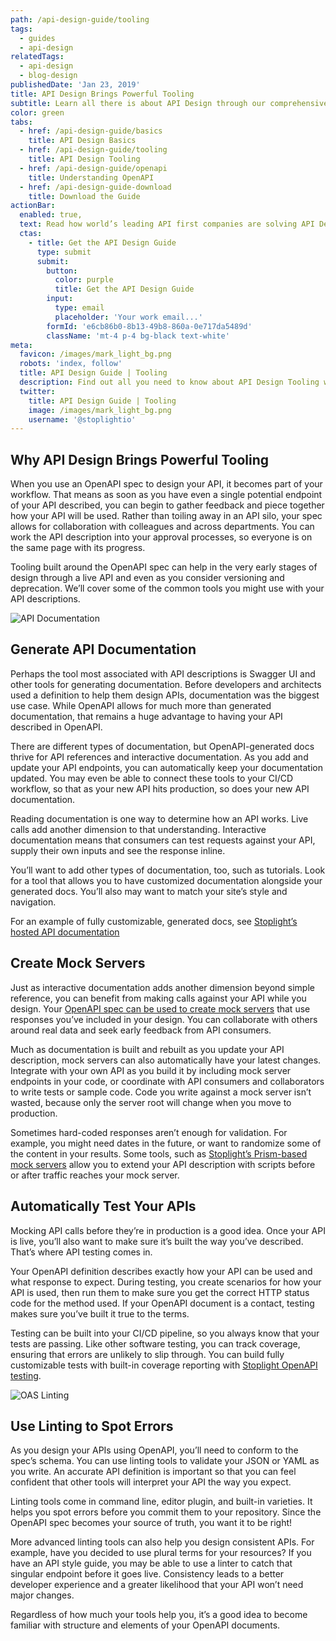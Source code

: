 ```yaml
---
path: /api-design-guide/tooling
tags:
  - guides
  - api-design
relatedTags:
  - api-design
  - blog-design
publishedDate: 'Jan 23, 2019'
title: API Design Brings Powerful Tooling
subtitle: Learn all there is about API Design through our comprehensive guide
color: green
tabs:
  - href: /api-design-guide/basics
    title: API Design Basics
  - href: /api-design-guide/tooling
    title: API Design Tooling
  - href: /api-design-guide/openapi
    title: Understanding OpenAPI
  - href: /api-design-guide-download
    title: Download the Guide
actionBar:
  enabled: true,
  text: Read how world’s leading API first companies are solving API Design Management at Scale.
  ctas:
    - title: Get the API Design Guide
      type: submit
      submit:
        button:
          color: purple
          title: Get the API Design Guide
        input:
          type: email
          placeholder: 'Your work email...'
        formId: 'e6cb86b0-8b13-49b8-860a-0e717da5489d'
        className: 'mt-4 p-4 bg-black text-white'
meta:
  favicon: /images/mark_light_bg.png
  robots: 'index, follow'
  title: API Design Guide | Tooling
  description: Find out all you need to know about API Design Tooling with our technical, yet easy to understand guide, written by our very own engineers.
  twitter:
    title: API Design Guide | Tooling
    image: /images/mark_light_bg.png
    username: '@stoplightio'
---
```


## Why API Design Brings Powerful Tooling

When you use an OpenAPI spec to design your API, it becomes part of your workflow. That means as soon as you have even a single potential endpoint of your API described, you can begin to gather feedback and piece together how your API will be used. Rather than toiling away in an API silo, your spec allows for collaboration with colleagues and across departments. You can work the API description into your approval processes, so everyone is on the same page with its progress.

Tooling built around the OpenAPI spec can help in the very early stages of design through a live API and even as you consider versioning and deprecation. We’ll cover some of the common tools you might use with your API descriptions.

![API Documentation ](/images/documentation-design-guide.png 'API Documentation')

## Generate API Documentation

Perhaps the tool most associated with API descriptions is Swagger UI and other tools for generating documentation. Before developers and architects used a definition to help them design APIs, documentation was the biggest use case. While OpenAPI allows for much more than generated documentation, that remains a huge advantage to having your API described in OpenAPI.

There are different types of documentation, but OpenAPI-generated docs thrive for API references and interactive documentation. As you add and update your API endpoints, you can automatically keep your documentation updated. You may even be able to connect these tools to your CI/CD workflow, so that as your new API hits production, so does your new API documentation.

Reading documentation is one way to determine how an API works. Live calls add another dimension to that understanding. Interactive documentation means that consumers can test requests against your API, supply their own inputs and see the response inline.

You’ll want to add other types of documentation, too, such as tutorials. Look for a tool that allows you to have customized documentation alongside your generated docs. You’ll also may want to match your site’s style and navigation.

For an example of fully customizable, generated docs, see [Stoplight’s hosted API documentation](/documentation/)

## Create Mock Servers

Just as interactive documentation adds another dimension beyond simple reference, you can benefit from making calls against your API while you design. Your [OpenAPI spec can be used to create mock servers](/mocking/) that use responses you’ve included in your design. You can collaborate with others around real data and seek early feedback from API consumers.

Much as documentation is built and rebuilt as you update your API description, mock servers can also automatically have your latest changes. Integrate with your own API as you build it by including mock server endpoints in your code, or coordinate with API consumers and collaborators to write tests or sample code. Code you write against a mock server isn’t wasted, because only the server root will change when you move to production.

Sometimes hard-coded responses aren’t enough for validation. For example, you might need dates in the future, or want to randomize some of the content in your results. Some tools, such as [Stoplight’s Prism-based mock servers](/mocking/) allow you to extend your API description with scripts before or after traffic reaches your mock server.

## Automatically Test Your APIs

Mocking API calls before they’re in production is a good idea. Once your API is live, you’ll also want to make sure it’s built the way you’ve described. That’s where API testing comes in.

Your OpenAPI definition describes exactly how your API can be used and what response to expect. During testing, you create scenarios for how your API is used, then run them to make sure you get the correct HTTP status code for the method used. If your OpenAPI document is a contact, testing makes sure you’ve built it true to the terms.

Testing can be built into your CI/CD pipeline, so you always know that your tests are passing. Like other software testing, you can track coverage, ensuring that errors are unlikely to slip through. You can build fully customizable tests with built-in coverage reporting with [Stoplight OpenAPI testing](/testing/).

![OAS Linting](/images/linting-design-guide.png 'Linting')

## Use Linting to Spot Errors

As you design your APIs using OpenAPI, you’ll need to conform to the spec’s schema. You can use linting tools to validate your JSON or YAML as you write. An accurate API definition is important so that you can feel confident that other tools will interpret your API the way you expect.

Linting tools come in command line, editor plugin, and built-in varieties. It helps you spot errors before you commit them to your repository. Since the OpenAPI spec becomes your source of truth, you want it to be right!

More advanced linting tools can also help you design consistent APIs. For example, have you decided to use plural terms for your resources? If you have an API style guide, you may be able to use a linter to catch that singular endpoint before it goes live. Consistency leads to a better developer experience and a greater likelihood that your API won’t need major changes.

Regardless of how much your tools help you, it’s a good idea to become familiar with structure and elements of your OpenAPI documents.
